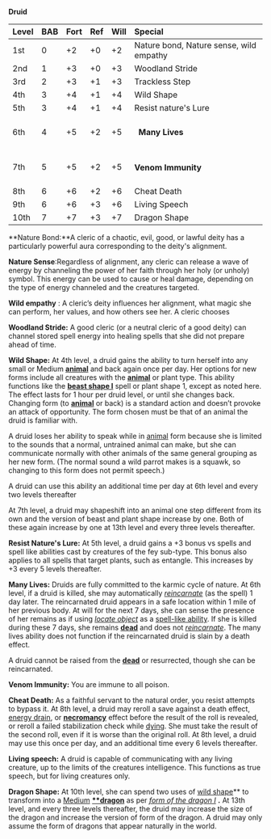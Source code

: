 ﻿**Druid**


|**Level**|**BAB**|**Fort**|**Ref**|**Will**|**Special**|
| :- | :- | :- | :- | :- | :- |
|1st|0|+2|+0|+2|Nature bond, Nature sense, wild empathy|
|2nd|1|+3|+0|+3|Woodland Stride|
|3rd|2|+3|+1|+3|Trackless Step|
|4th|3|+4|+1|+4|Wild Shape|
|5th|3|+4|+1|+4|Resist nature's Lure|
|6th|4|+5|+2|+5|<h4>` `Many Lives</h4>|
|7th|5|+5|+2|+5|<h4>Venom Immunity</h4>|
|8th|6|+6|+2|+6|Cheat Death|
|9th|6|+6|+3|+6|Living Speech|
|10th|7|+7|+3|+7|Dragon Shape|


**Nature Bond:**A cleric of a chaotic, evil, good, or lawful deity has a particularly powerful aura corresponding to the deity's alignment.   


**Nature Sense**:Regardless of alignment, any cleric can release a wave of energy by channeling the power of her faith through her holy (or unholy) symbol. This energy can be used to cause or heal damage, depending on the type of energy channeled and the creatures targeted.

**Wild empathy** : A cleric’s deity influences her alignment, what magic she can perform, her values, and how others see her. A cleric chooses

**Woodland Stride:** A good cleric (or a neutral cleric of a good deity) can channel stored spell energy into healing spells that she did not prepare ahead of time.

**Wild Shape:** At 4th level, a druid gains the ability to turn herself into any small or Medium [**animal**](https://www.d20pfsrd.com/bestiary/rules-for-monsters/creature-types#TOC-Animal) and back again once per day. Her options for new forms include all creatures with the [**animal**](https://www.d20pfsrd.com/bestiary/rules-for-monsters/creature-types#TOC-Animal) or plant type. This ability functions like the [**beast shape I**](https://www.d20pfsrd.com/magic/all-spells/b/beast-shape) spell or plant shape 1, except as noted here. 
The effect lasts for 1 hour per druid level, or until she changes back. Changing form (to [**animal**](https://www.d20pfsrd.com/bestiary/rules-for-monsters/creature-types#TOC-Animal) or back) is a standard action and doesn’t provoke an attack of opportunity. The form chosen must be that of an animal the druid is familiar with.

A druid loses her ability to speak while in [animal](https://www.d20pfsrd.com/bestiary/rules-for-monsters/creature-types#TOC-Animal) form because she is limited to the sounds that a normal, untrained animal can make, but she can communicate normally with other animals of the same general grouping as her new form. (The normal sound a wild parrot makes is a squawk, so changing to this form does not permit speech.)

A druid can use this ability an additional time per day at 6th level and every two levels thereafter

At 7th level, a druid may shapeshift into an animal one step different from its own and the version of beast and plant shape increase by one.  Both of these again increase by one at 13th level and every three levels thereafter.  


**Resist Nature's Lure:**  At 5th level, a druid gains a +3 bonus vs spells and spell like abilities cast by creatures of the fey sub-type.  This bonus also applies to all spells that target plants, such as entangle.  This increases by +3 every 5 levels thereafter.  

**Many Lives:**  Druids are fully committed to the karmic cycle of nature. At 6th level, if a druid is killed, she may automatically [*reincarnate*](https://www.d20pfsrd.com/magic/all-spells/r/reincarnate) (as the spell) 1 day later. The reincarnated druid appears in a safe location within 1 mile of her previous body. At will for the next 7 days, she can sense the presence of her remains as if using [*locate object*](https://www.d20pfsrd.com/magic/all-spells/l/locate-object) as a [spell-like ability](https://www.d20pfsrd.com/magic#TOC-Spell-Like-Abilities-Sp-). If she is killed during these 7 days, she remains [**dead**](https://www.d20pfsrd.com/gamemastering/conditions#TOC-Dead) and does not [*reincarnate*](https://www.d20pfsrd.com/magic/all-spells/r/reincarnate). The many lives ability does not function if the reincarnated druid is slain by a death effect.

A druid cannot be raised from the [**dead**](https://www.d20pfsrd.com/gamemastering/conditions#TOC-Dead) or resurrected, though she can be reincarnated.

**Venom Immunity:**  You are immune to all poison.

**Cheat Death:**  As a faithful servant to the natural order, you resist attempts to bypass it.  At 8th level, a druid may reroll a save against a death effect, [energy drain](https://www.d20pfsrd.com/gamemastering/special-abilities#TOC-Energy-Drain-and-Negative-Levels), or [**necromancy**](https://www.d20pfsrd.com/magic#TOC-Necromancy) effect before the result of the roll is revealed, or reroll a failed stabilization check while [dying](https://www.d20pfsrd.com/gamemastering/conditions#TOC-Dying). She must take the result of the second roll, even if it is worse than the original roll.
At 8th level, a druid may use this once per day, and an additional time every 6 levels thereafter.

**Living speech:**  A druid is capable of communicating with any living creature, up to the limits of the creatures intelligence.  This functions as true speech, but for living creatures only.

**Dragon Shape:** At 10th level, she can spend two uses of [wild shape](https://www.d20pfsrd.com/classes/core-classes/druid#TOC-Wild-Shape-Su-)** to transform into a [Medium](https://www.d20pfsrd.com/alternative-rule-systems/occult-adventures/occult-classes/medium) **[**dragon](https://www.d20pfsrd.com/bestiary/rules-for-monsters/creature-types#TOC-Dragon)** as per [*form of the dragon I*](https://www.d20pfsrd.com/magic/all-spells/f/form-of-the-dragon-i) **.**   At 13th level, and every three levels thereafter, the druid may increase the size of the dragon and increase the version of form of the dragon.   A druid may only assume the form of dragons that appear naturally in the world.
